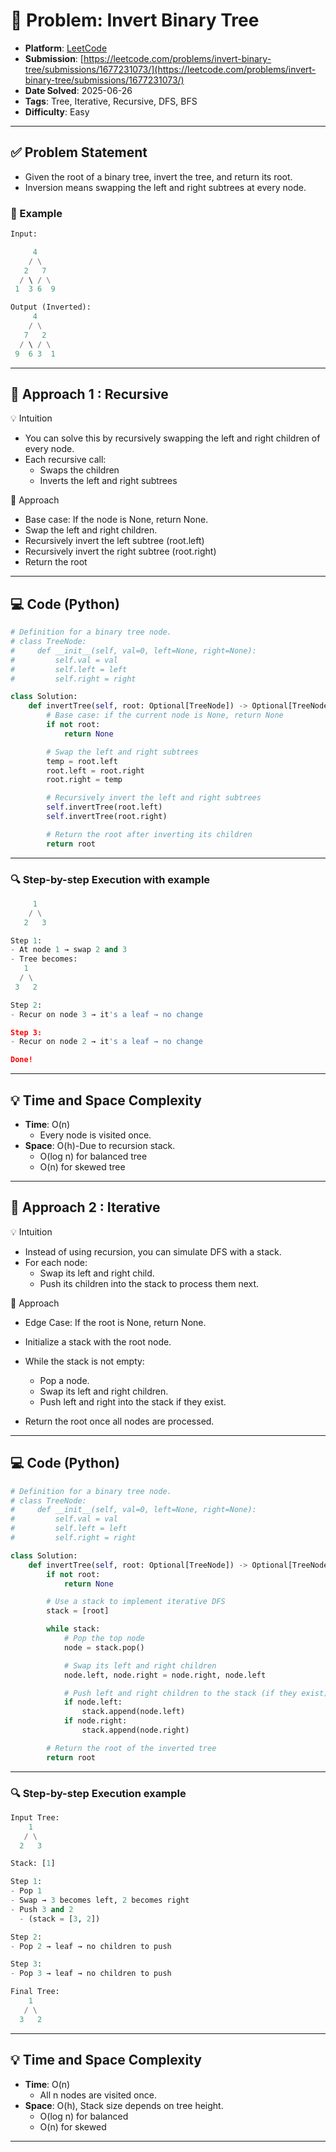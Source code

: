 # 🧲 Problem: Invert Binary Tree

- **Platform**: [LeetCode](https://leetcode.com/problems/invert-binary-tree/description/)
- **Submission**: [https://leetcode.com/problems/invert-binary-tree/submissions/1677231073/](https://leetcode.com/problems/invert-binary-tree/submissions/1677231073/)
- **Date Solved**: 2025-06-26
- **Tags**: Tree, Iterative, Recursive, DFS, BFS
- **Difficulty**: Easy

---

## ✅ Problem Statement
- Given the root of a binary tree, invert the tree, and return its root.
- Inversion means swapping the left and right subtrees at every node.

### 📌 Example
```python
Input:

     4
    / \
   2   7
  / \ / \
 1  3 6  9

Output (Inverted):
     4
    / \
   7   2
  / \ / \
 9  6 3  1

```
---

## 🚀 Approach 1 : Recursive
💡 Intuition
- You can solve this by recursively swapping the left and right children of every node.
- Each recursive call:
     - Swaps the children
     - Inverts the left and right subtrees

👣 Approach
- Base case: If the node is None, return None.
- Swap the left and right children.
- Recursively invert the left subtree (root.left)
- Recursively invert the right subtree (root.right)
- Return the root

---

## 💻 Code (Python)

```python
# Definition for a binary tree node.
# class TreeNode:
#     def __init__(self, val=0, left=None, right=None):
#         self.val = val
#         self.left = left
#         self.right = right

class Solution:
    def invertTree(self, root: Optional[TreeNode]) -> Optional[TreeNode]:
        # Base case: if the current node is None, return None
        if not root:
            return None

        # Swap the left and right subtrees
        temp = root.left
        root.left = root.right
        root.right = temp

        # Recursively invert the left and right subtrees
        self.invertTree(root.left)
        self.invertTree(root.right)

        # Return the root after inverting its children
        return root
```
---
### 🔍 Step-by-step Execution with example
```python
     1
    / \
   2   3

Step 1:
- At node 1 → swap 2 and 3
- Tree becomes:
   1
  / \
 3   2

Step 2:
- Recur on node 3 → it's a leaf → no change

Step 3:
- Recur on node 2 → it's a leaf → no change

Done!
```
---

## 💡 Time and Space Complexity
- **Time**: O(n)
    - Every node is visited once.
- **Space**: O(h)-Due to recursion stack.
    - O(log n) for balanced tree
    - O(n) for skewed tree
---
## 🚀 Approach 2 : Iterative
💡 Intuition
- Instead of using recursion, you can simulate DFS with a stack.
- For each node:
    - Swap its left and right child.
    - Push its children into the stack to process them next.

👣 Approach
- Edge Case: If the root is None, return None.
- Initialize a stack with the root node.
- While the stack is not empty:
    - Pop a node.
    - Swap its left and right children.
    - Push left and right into the stack if they exist.

- Return the root once all nodes are processed.

---

## 💻 Code (Python)

```python
# Definition for a binary tree node.
# class TreeNode:
#     def __init__(self, val=0, left=None, right=None):
#         self.val = val
#         self.left = left
#         self.right = right

class Solution:
    def invertTree(self, root: Optional[TreeNode]) -> Optional[TreeNode]:
        if not root:
            return None

        # Use a stack to implement iterative DFS
        stack = [root]

        while stack:
            # Pop the top node
            node = stack.pop()

            # Swap its left and right children
            node.left, node.right = node.right, node.left

            # Push left and right children to the stack (if they exist)
            if node.left:
                stack.append(node.left)
            if node.right:
                stack.append(node.right)

        # Return the root of the inverted tree
        return root
```
---
### 🔍 Step-by-step Execution example
```python
Input Tree:
    1
   / \
  2   3

Stack: [1]

Step 1:
- Pop 1
- Swap → 3 becomes left, 2 becomes right
- Push 3 and 2
  - (stack = [3, 2])

Step 2:
- Pop 2 → leaf → no children to push

Step 3:
- Pop 3 → leaf → no children to push

Final Tree:
    1
   / \
  3   2

```
---

## 💡 Time and Space Complexity
- **Time**: O(n)
    - All n nodes are visited once.
- **Space**: O(h), Stack size depends on tree height.
    - O(log n) for balanced
    - O(n) for skewed

---
